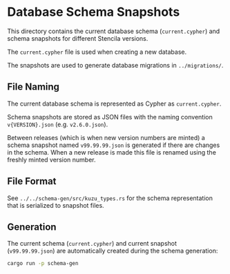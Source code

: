 # Database Schema Snapshots

This directory contains the current database schema (`current.cypher`) and schema snapshots for different Stencila versions.

The `current.cypher` file is used when creating a new database.

The snapshots are used to generate database migrations in `../migrations/`.

## File Naming

The current database schema is represented as Cypher as `current.cypher`.

Schema snapshots are stored as JSON files with the naming convention `v{VERSION}.json` (e.g. `v2.6.0.json`).

Between releases (which is when new version numbers are minted) a schema snapshot named `v99.99.99.json` is generated if there are changes in the schema. When a new release is made this file is renamed using the freshly minted version number.

## File Format

See `../../schema-gen/src/kuzu_types.rs` for the schema representation that is serialized to snapshot files.

## Generation

The current schema (`current.cypher`) and current snapshot (`v99.99.99.json`) are automatically created during the schema generation:

```sh
cargo run -p schema-gen
```
